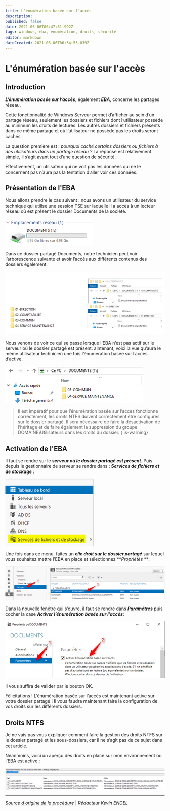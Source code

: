 ```yaml
---
title: L'énumération basée sur l'accès
description: 
published: false
date: 2021-06-06T06:47:51.992Z
tags: windows, eba, énumération, droits, sécurité
editor: markdown
dateCreated: 2021-06-06T06:34:53.839Z
---
```



# L'énumération basée sur l'accès

## Introduction

***L’énumération basée sur l’accès***, également ***EBA***, concerne les partages réseau.

Cette fonctionnalité de Windows Serveur permet d’afficher au sein d’un partage réseau, seulement les dossiers et fichiers dont l’utilisateur possède au minimum les droits de lectures. Les autres dossiers et fichiers présents dans ce même partage et où l’utilisateur ne possède pas les droits seront cachés.

La question première est : *pourquoi caché certains dossiers ou fichiers à des utilisateurs dans un partage réseau ?*
La réponse est relativement simple, il s’agit avant tout d’une question de sécurité.

Effectivement, un utilisateur qui ne voit pas les données qui ne le concernent pas n’aura pas la tentation d’aller voir ces données.

## Présentation de l'EBA

Nous allons prendre le cas suivant : nous avons un utilisateur du service technique qui utilise une session TSE sur laquelle il a accès à un lecteur réseau où est présent le dossier Documents de la société.

![2020-12-07_14h44_04.png](/images/2020-12-07_14h44_04.png)

Dans ce dossier partagé Documents, notre technicien peut voir l’arborescence suivante et avoir l’accès aux différents contenus des dossiers également.

![2021-06-06_08h38_56.png](/images/2021-06-06_08h38_56.png)

Nous venons de voir ce qui se passe lorsque l’EBA n’est pas actif sur le serveur où le dossier partagé est présent. aintenant, voici la vue qu’aura le même utilisateur technicien une fois l’énumération basée sur l’accès d’active.

![2020-12-07_15h12_44.png](/images/2020-12-07_15h12_44.png)

> Il est impératif pour que l’énumération basée sur l’accès fonctionne correctement, les droits NTFS doivent correctement être configurés sur le dossier partagé. Il sera nécessaire de faire la désactivation de l’héritage et de faire également la suppression du groupe DOMAINE\Utilisateurs dans les droits du dossier.
{.is-warning}

## Activation de l'EBA

Il faut se rendre sur le ***serveur où le dossier partagé est présent***. Puis depuis le gestionnaire de serveur se rendre dans : ***Services de fichiers et de stockage*** :

![2020-12-07_14h47_16.png](/images/2020-12-07_14h47_16.png)

Une fois dans ce menu, faites un ***clic droit sur le dossier partagé*** sur lequel vous souhaitez mettre l’EBA en place et sélectionnez ***Propriétés* **:

![2020-12-07_14h47_46.png](/images/2020-12-07_14h47_46.png)

Dans la nouvelle fenêtre qui s’ouvre, il faut se rendre dans ***Paramètres*** puis cocher la case ***Activer l’énumération basée sur l’accès***:

![2020-12-07_14h48_26.png](/images/2020-12-07_14h48_26.png)

Il vous suffira de valider par le bouton OK.

Félicitations ! L’énumération basée sur l’accès est maintenant active sur votre dossier partagé ! Il vous faudra maintenant faire la configuration de vos droits sur les différents dossiers.

## Droits NTFS

Je ne vais pas vous expliquer comment faire la gestion des droits NTFS sur le dossier partagé et les sous-dossiers, car il ne s’agit pas de ce sujet dans cet article.

Néanmoins, voici un aperçu des droits en place sur mon environnement où l’EBA est active :

![2020-12-07_15h11_22.png](/images/2020-12-07_15h11_22.png)


---

[*Source d'origine de la procédure*](https://www.tech2tech.fr/windows-server-lenumeration-basee-sur-lacces/) | *Rédacteur Kevin ENGEL*